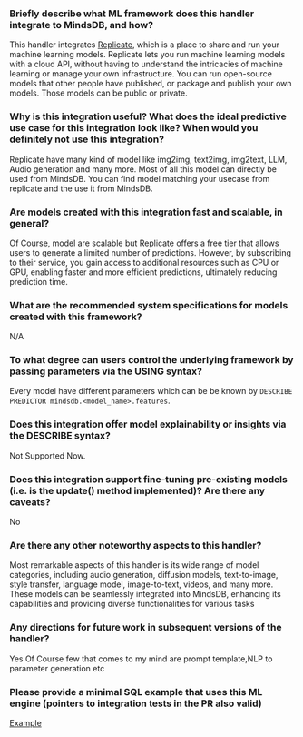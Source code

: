 
### Briefly describe what ML framework does this handler integrate to MindsDB, and how? 
This handler integrates [Replicate](https://replicate.com/), which is a place to share and run your machine learning models. Replicate lets you run machine learning models with a cloud API, without having to understand the intricacies of machine learning or manage your own infrastructure. You can run open-source models that other people have published, or package and publish your own models. Those models can be public or private.


### Why is this integration useful? What does the ideal predictive use case for this integration look like? When would you definitely not use this integration? 
Replicate have many kind of model like img2img, text2img, img2text, LLM, Audio generation and many more. Most of all this model can directly be used from MindsDB. You can find model matching your usecase from replicate and the use it from MindsDB.

### Are models created with this integration fast and scalable, in general?
Of Course, model are scalable but Replicate offers a free tier that allows users to generate a limited number of predictions. However, by subscribing to their service, you gain access to additional resources such as CPU or GPU, enabling faster and more efficient predictions, ultimately reducing prediction time.

### What are the recommended system specifications for models created with this framework?
N/A

### To what degree can users control the underlying framework by passing parameters via the USING syntax?
Every model have different parameters which can be be known by `DESCRIBE PREDICTOR mindsdb.<model_name>.features`.

### Does this integration offer model explainability or insights via the DESCRIBE syntax?

Not Supported Now.

### Does this integration support fine-tuning pre-existing models (i.e. is the update() method implemented)? Are there any caveats?
No

### Are there any other noteworthy aspects to this handler?
Most remarkable aspects of this handler is its wide range of model categories, including audio generation, diffusion models, text-to-image, style transfer, language model, image-to-text, videos, and many more. These models can be seamlessly integrated into MindsDB, enhancing its capabilities and providing diverse functionalities for various tasks

### Any directions for future work in subsequent versions of the handler?
Yes  Of Course few that comes to my mind are prompt template,NLP to parameter generation etc

### Please provide a minimal SQL example that uses this ML engine (pointers to integration tests in the PR also valid)
[Example](./Manual_QA.md)


